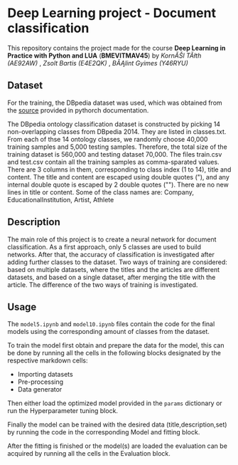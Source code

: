 # Deep Learning project - Document classification 
This repository contains the project made for the course **Deep Learning in Practice with Python and LUA** (**BMEVITMAV45**) by <em>KornĂŠl TĂłth (AE92AW) </em>, <em>Zsolt Bartis (E4E2QK) </em>, <em>BĂĄlint Gyimes (Y46RYU) </em>

## Dataset
For the training, the DBpedia dataset was used, which was obtained from the [source](https://drive.google.com/uc?export=download&id=0Bz8a_Dbh9QhbQ2Vic1kxMmZZQ1k) provided in pythorch documentation. 

The DBpedia ontology classification dataset is constructed by picking 14 non-overlapping classes from DBpedia 2014. They are listed in classes.txt. From each of thse 14 ontology classes, we randomly choose 40,000 training samples and 5,000 testing samples. Therefore, the total size of the training dataset is 560,000 and testing dataset 70,000.
The files train.csv and test.csv contain all the training samples as comma-sparated values. There are 3 columns in them, corresponding to class index (1 to 14), title and content. The title and content are escaped using double quotes ("), and any internal double quote is escaped by 2 double quotes (""). There are no new lines in title or content.
Some of the class names are: Company, EducationalInstitution, Artist, Athlete

## Description
The main role of this project is to create a neural network for document classification. As a first approach, only 5 classes are used to build networks. After that, the accuracy of classification is investigated after adding further classes to the dataset. Two ways of training are considered: based on multiple datasets, where the titles and the articles are different datasets, and based on a single dataset, after merging the title with the article. The difference of the two ways of training is investigated. 

## Usage
The <code>model5.ipynb</code> and <code>model10.ipynb</code> files contain the code for the final models using the corresponding amount of classes from the dataset.

To train the model first obtain and prepare the data for the model, this can be done by running all the cells in the following blocks designated by the respective markdown cells:

- Importing datasets
- Pre-processing
- Data generator

Then either load the optimized model provided in the <code>params</code> dictionary or run the Hyperparameter tuning block.

Finally the model can be trained with the desired data (title,description,set) by running the code in the corresponding Model and fitting block.

After the fitting is finished or the model(s) are loaded the evaluation can be acquired by running all the cells in the Evaluation block.
